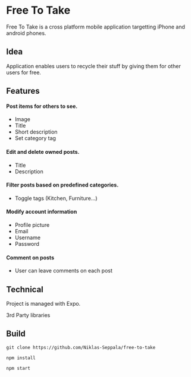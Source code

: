 # Free To Take

Free To Take is a cross platform mobile application targetting iPhone and android phones.
## Idea
Application enables users to recycle their stuff by giving them for other users for free.

## Features
#### Post items for others to see.
  - Image
  - Title
  - Short description
  - Set category tag

#### Edit and delete owned posts.
  - Title
  - Description


#### Filter posts based on predefined categories.
  - Toggle tags (Kitchen, Furniture...)

#### Modify account information
  - Profile picture
  - Email
  - Username
  - Password

#### Comment on posts
  - User can leave comments on each post

## Technical
Project is managed with Expo.

3rd Party libraries

## Build
```
git clone https://github.com/Niklas-Seppala/free-to-take

npm install

npm start
```


